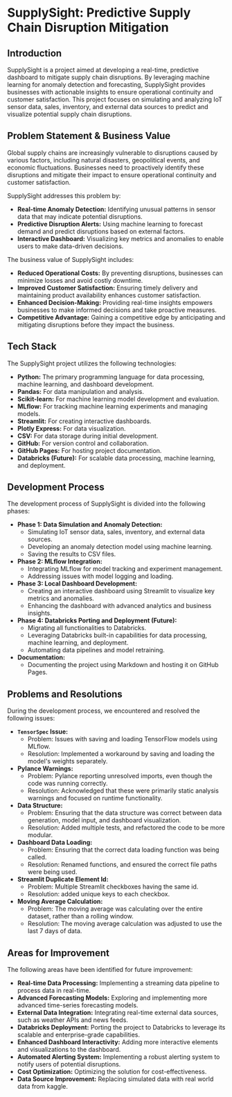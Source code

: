 # SupplySight: Predictive Supply Chain Disruption Mitigation

## Introduction

SupplySight is a project aimed at developing a real-time, predictive dashboard to mitigate supply chain disruptions. By leveraging machine learning for anomaly detection and forecasting, SupplySight provides businesses with actionable insights to ensure operational continuity and customer satisfaction. This project focuses on simulating and analyzing IoT sensor data, sales, inventory, and external data sources to predict and visualize potential supply chain disruptions.

## Problem Statement & Business Value

Global supply chains are increasingly vulnerable to disruptions caused by various factors, including natural disasters, geopolitical events, and economic fluctuations. Businesses need to proactively identify these disruptions and mitigate their impact to ensure operational continuity and customer satisfaction.

SupplySight addresses this problem by:

* **Real-time Anomaly Detection:** Identifying unusual patterns in sensor data that may indicate potential disruptions.
* **Predictive Disruption Alerts:** Using machine learning to forecast demand and predict disruptions based on external factors.
* **Interactive Dashboard:** Visualizing key metrics and anomalies to enable users to make data-driven decisions.

The business value of SupplySight includes:

* **Reduced Operational Costs:** By preventing disruptions, businesses can minimize losses and avoid costly downtime.
* **Improved Customer Satisfaction:** Ensuring timely delivery and maintaining product availability enhances customer satisfaction.
* **Enhanced Decision-Making:** Providing real-time insights empowers businesses to make informed decisions and take proactive measures.
* **Competitive Advantage:** Gaining a competitive edge by anticipating and mitigating disruptions before they impact the business.

## Tech Stack

The SupplySight project utilizes the following technologies:

* **Python:** The primary programming language for data processing, machine learning, and dashboard development.
* **Pandas:** For data manipulation and analysis.
* **Scikit-learn:** For machine learning model development and evaluation.
* **MLflow:** For tracking machine learning experiments and managing models.
* **Streamlit:** For creating interactive dashboards.
* **Plotly Express:** For data visualization.
* **CSV:** For data storage during initial development.
* **GitHub:** For version control and collaboration.
* **GitHub Pages:** For hosting project documentation.
* **Databricks (Future):** For scalable data processing, machine learning, and deployment.

## Development Process

The development process of SupplySight is divided into the following phases:

* **Phase 1: Data Simulation and Anomaly Detection:**
    * Simulating IoT sensor data, sales, inventory, and external data sources.
    * Developing an anomaly detection model using machine learning.
    * Saving the results to CSV files.
* **Phase 2: MLflow Integration:**
    * Integrating MLflow for model tracking and experiment management.
    * Addressing issues with model logging and loading.
* **Phase 3: Local Dashboard Development:**
    * Creating an interactive dashboard using Streamlit to visualize key metrics and anomalies.
    * Enhancing the dashboard with advanced analytics and business insights.
* **Phase 4: Databricks Porting and Deployment (Future):**
    * Migrating all functionalities to Databricks.
    * Leveraging Databricks built-in capabilities for data processing, machine learning, and deployment.
    * Automating data pipelines and model retraining.
* **Documentation:**
    * Documenting the project using Markdown and hosting it on GitHub Pages.
 
## Problems and Resolutions

During the development process, we encountered and resolved the following issues:

* **`TensorSpec` Issue:**
    * Problem: Issues with saving and loading TensorFlow models using MLflow.
    * Resolution: Implemented a workaround by saving and loading the model's weights separately.
* **Pylance Warnings:**
    * Problem: Pylance reporting unresolved imports, even though the code was running correctly.
    * Resolution: Acknowledged that these were primarily static analysis warnings and focused on runtime functionality.
* **Data Structure:**
    * Problem: Ensuring that the data structure was correct between data generation, model input, and dashboard visualization.
    * Resolution: Added multiple tests, and refactored the code to be more modular.
* **Dashboard Data Loading:**
    * Problem: Ensuring that the correct data loading function was being called.
    * Resolution: Renamed functions, and ensured the correct file paths were being used.
* **Streamlit Duplicate Element Id:**
    * Problem: Multiple Streamlit checkboxes having the same id.
    * Resolution: added unique keys to each checkbox.
* **Moving Average Calculation:**
    * Problem: The moving average was calculating over the entire dataset, rather than a rolling window.
    * Resolution: The moving average calculation was adjusted to use the last 7 days of data.

## Areas for Improvement

The following areas have been identified for future improvement:

* **Real-time Data Processing:** Implementing a streaming data pipeline to process data in real-time.
* **Advanced Forecasting Models:** Exploring and implementing more advanced time-series forecasting models.
* **External Data Integration:** Integrating real-time external data sources, such as weather APIs and news feeds.
* **Databricks Deployment:** Porting the project to Databricks to leverage its scalable and enterprise-grade capabilities.
* **Enhanced Dashboard Interactivity:** Adding more interactive elements and visualizations to the dashboard.
* **Automated Alerting System:** Implementing a robust alerting system to notify users of potential disruptions.
* **Cost Optimization:** Optimizing the solution for cost-effectiveness.
* **Data Source Improvement:** Replacing simulated data with real world data from kaggle.
